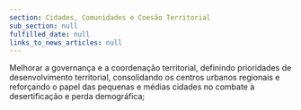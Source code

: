```yaml
---
section: Cidades, Comunidades e Coesão Territorial
sub_section: null
fulfilled_date: null
links_to_news_articles: null
---
```


Melhorar a governança e a coordenação territorial, definindo prioridades de desenvolvimento territorial, consolidando os centros urbanos regionais e reforçando o papel das pequenas e médias cidades no combate à desertificação e perda demográfica;